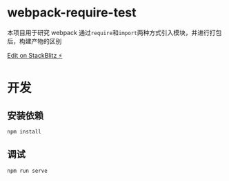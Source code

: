 # webpack-require-test

本项目用于研究 webpack 通过`require`和`import`两种方式引入模块，并进行打包后，构建产物的区别

[Edit on StackBlitz ⚡️](https://stackblitz.com/edit/stackblitz-starters-zhxcmy)

# 开发

## 安装依赖

```
npm install
```

## 调试

```
npm run serve
```
